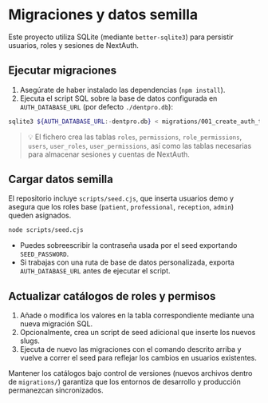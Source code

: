 # Migraciones y datos semilla

Este proyecto utiliza SQLite (mediante `better-sqlite3`) para persistir usuarios, roles y sesiones de NextAuth.

## Ejecutar migraciones

1. Asegúrate de haber instalado las dependencias (`npm install`).
2. Ejecuta el script SQL sobre la base de datos configurada en `AUTH_DATABASE_URL` (por defecto `./dentpro.db`):

```bash
sqlite3 ${AUTH_DATABASE_URL:-dentpro.db} < migrations/001_create_auth_tables.sql
```

> 💡 El fichero crea las tablas `roles`, `permissions`, `role_permissions`, `users`, `user_roles`, `user_permissions`, así como las tablas necesarias para almacenar sesiones y cuentas de NextAuth.

## Cargar datos semilla

El repositorio incluye `scripts/seed.cjs`, que inserta usuarios demo y asegura que los roles base (`patient`, `professional`, `reception`, `admin`) queden asignados.

```bash
node scripts/seed.cjs
```

- Puedes sobreescribir la contraseña usada por el seed exportando `SEED_PASSWORD`.
- Si trabajas con una ruta de base de datos personalizada, exporta `AUTH_DATABASE_URL` antes de ejecutar el script.

## Actualizar catálogos de roles y permisos

1. Añade o modifica los valores en la tabla correspondiente mediante una nueva migración SQL.
2. Opcionalmente, crea un script de seed adicional que inserte los nuevos slugs.
3. Ejecuta de nuevo las migraciones con el comando descrito arriba y vuelve a correr el seed para reflejar los cambios en usuarios existentes.

Mantener los catálogos bajo control de versiones (nuevos archivos dentro de `migrations/`) garantiza que los entornos de desarrollo y producción permanezcan sincronizados.
